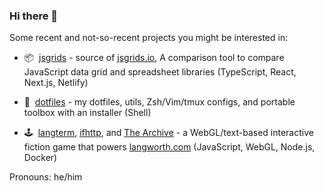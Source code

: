 ### Hi there 👋

Some recent and not-so-recent projects you might be interested in:

- 📦  [jsgrids](https://github.com/statico/jsgrids) - source of [jsgrids.io](https://jsgrids.io), A comparison tool to compare JavaScript data grid and spreadsheet libraries (TypeScript, React, Next.js, Netlify)

- 💾  [dotfiles](https://github.com/statico/dotfiles) - my dotfiles, utils, Zsh/Vim/tmux configs, and portable toolbox with an installer (Shell)

- 🕹️  [langterm](https://github.com/statico/langterm), [ifhttp](https://github.com/statico/ifhttp), and [The Archive](https://github.com/statico/the-archive-public) - a WebGL/text-based interactive fiction game that powers [langworth.com](https://langworth.com) (JavaScript, WebGL, Node.js, Docker)

Pronouns: he/him
